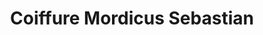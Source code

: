 ---
title: "Coiffure Mordicus Sebastian"
url: /montreal/coiffure-mordicus-sebastian/
shop: Friseur
---